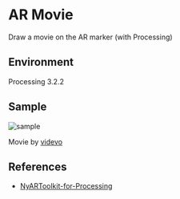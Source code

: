 # AR Movie

Draw a movie on the AR marker (with Processing)

## Environment

Processing 3.2.2

## Sample

![sample](https://github.com/okabi/ARMovie/blob/gif/sample.gif?raw=true)

Movie by [videvo](https://www.videvo.net/video/cat-low-angle/2357)

## References

* [NyARToolkit-for-Processing](https://github.com/nyatla/NyARToolkit-for-Processing)